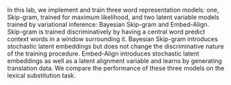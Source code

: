 In this lab, we implement and train three word representation models: one, Skip-gram, trained for maximum likelihood, and two latent variable models trained by variational inference: Bayesian Skip-gram and Embed-Align.  Skip-gram is trained discriminatively by having a central word predict context words in a window surrounding it. Bayesian Skip-gram introduces stochastic latent embeddings but does not change the discriminative nature of the training procedure. Embed-Align introduces stochastic latent embeddings as well as a latent alignment variable and learns by generating translation data. We compare the performance of these three models on the lexical substitution task.
